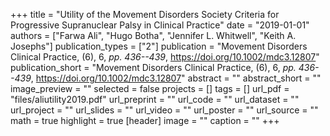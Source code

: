 +++
title = "Utility of the Movement Disorders Society Criteria for Progressive Supranuclear Palsy in Clinical Practice"
date = "2019-01-01"
authors = ["Farwa Ali", "Hugo Botha", "Jennifer L. Whitwell", "Keith A. Josephs"]
publication_types = ["2"]
publication = "Movement Disorders Clinical Practice, (6), 6, _pp. 436--439_, https://doi.org/10.1002/mdc3.12807"
publication_short = "Movement Disorders Clinical Practice, (6), 6, _pp. 436--439_, https://doi.org/10.1002/mdc3.12807"
abstract = ""
abstract_short = ""
image_preview = ""
selected = false
projects = []
tags = []
url_pdf = "files/aliutility2019.pdf"
url_preprint = ""
url_code = ""
url_dataset = ""
url_project = ""
url_slides = ""
url_video = ""
url_poster = ""
url_source = ""
math = true
highlight = true
[header]
image = ""
caption = ""
+++
